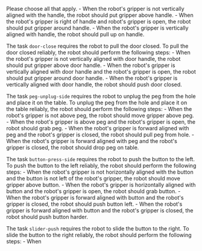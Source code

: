 Please choose all that apply.
    - When the robot's gripper is not vertically aligned with the handle, the robot should put gripper above handle.
    - When the robot's gripper is right of handle and robot's gripper is open, the robot should put gripper around handle.
    - When the robot's gripper is vertically aligned with handle, the robot should pull up on handle.

The task `door-close` requires the robot to pull the door closed.
To pull the door closed reliably, the robot should perform the following steps:
    - When the robot's gripper is not vertically aligned with door handle, the robot should put gripper above door handle.
    - When the robot's gripper is vertically aligned with door handle and the robot's gripper is open, the robot should put gripper around door handle.
    - When the robot's gripper is vertically aligned with door handle, the robot should push door closed.

The task `peg-unplug-side` requires the robot to unplug the peg from the hole and place it on the table.
To unplug the peg from the hole and place it on the table reliably, the robot should perform the following steps:
    - When the robot's gripper is not above peg, the robot should move gripper above peg.
    - When the robot's gripper is above peg and the robot's gripper is open, the robot should grab peg.
    - When the robot's gripper is forward aligned with peg and the robot's gripper is closed, the robot should pull peg from hole.
    - When the robot's gripper is forward aligned with peg and the robot's gripper is closed, the robot should drop peg on table.

The task `button-press-side` requires the robot to push the button to the left.
To push the button to the left reliably, the robot should perform the following steps:
    - When the robot's gripper is not horizontally aligned with the button and the button is not left of the robot's gripper, the robot should move gripper above button.
    - When the robot's gripper is horizontally aligned with button and the robot's gripper is open, the robot should grab button.
    - When the robot's gripper is forward aligned with button and the robot's gripper is closed, the robot should push button left.
    - When the robot's gripper is forward aligned with button and the robot's gripper is closed, the robot should push button harder.

The task `slider-push` requires the robot to slide the button to the right.
To slide the button to the right reliably, the robot should perform the following steps:
    - When